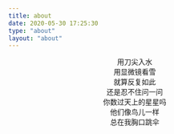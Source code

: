 ```yaml
---
title: about
date: 2020-05-30 17:25:30
type: "about"
layout: "about"
---
```


<span style="display:block;text-align:center;">
用刀尖入水<br>
用显微镜看雪<br>
就算反复如此<br>
还是忍不住问一问<br>
你数过天上的星星吗<br>
他们像鸟儿一样<br>
总在我胸口跳伞<br>
</span>


<!-- --- -->
<!-- <span style="display:flex;justify-content:center;">

<br>
peace
<span> -->
